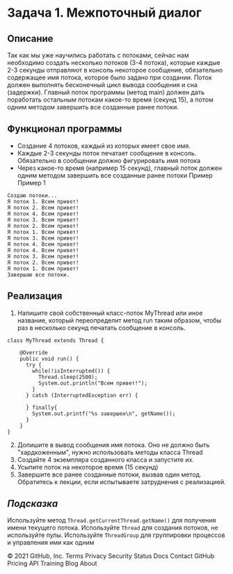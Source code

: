 # **Задача 1. Межпоточный диалог**
## Описание
Так как мы уже научились работать с потоками, сейчас нам необходимо создать несколько потоков (3-4 потока), которые каждые 2-3 секунды отправляют в консоль некоторое сообщение, обязательно содержащее имя потока, которое было задано при создании. Поток должен выполнять бесконечный цикл вывода сообщения и сна (задержки). Главный поток программы (метод main) должен дать поработать остальным потокам какое-то время (секунд 15), а потом одним методом завершить все созданные ранее потоки.

## Функционал программы
* Создание 4 потоков, каждый из которых имеет свое имя.
* Каждые 2-3 секунды поток печатает сообщение в консоль. Обязательно в сообщении должно фигурировать имя потока
* Через какое-то время (например 15 секунд), главный поток должен одним методом завершить все созданные ранее потоки
Пример
Пример 1
```
Создаю потоки...
Я поток 1. Всем привет!
Я поток 2. Всем привет!
Я поток 4. Всем привет!
Я поток 3. Всем привет!
Я поток 2. Всем привет!
Я поток 1. Всем привет!
Я поток 3. Всем привет!
Я поток 4. Всем привет!
Я поток 4. Всем привет!
Я поток 3. Всем привет!
Я поток 2. Всем привет!
Я поток 1. Всем привет!
Завершаю все потоки.
```
## Реализация
1. Напишите свой собственный класс-поток MyThread или иное название, который переопределит метод run таким образом, чтобы раз в несколько секунд печатать сообщение в консоль.
```
class MyThread extends Thread {

    @Override
    public void run() {
      try {
        while(!isInterrupted()) {
          Thread.sleep(2500);
          System.out.println("Всем привет!");
        }
      } catch (InterruptedException err) {
        
      } finally{
        System.out.printf("%s завершен\n", getName());
      }
    }
}
```
2. Допишите в вывод сообщения имя потока. Оно не должно быть "хардкоженным", нужно использовать методы класса Thread
3. Создайте 4 экземпляра созданного класса и запустите их.
4. Усыпите поток на некоторое время (15 секунд)
5. Завершите все ранее созданные потоки, вызвав один метод. Обратитесь к лекции, если испытываете затруднения с реализацией.
## *Подсказка*
Используйте метод ```Thread.getCurrentThread.getName()``` для получения имени текущего потока. Используйте ```Thread``` для создания потоков, не используйте пулы. Используйте ```ThreadGroup``` для группировки процессов и управления ими как одним

© 2021 GitHub, Inc.
Terms
Privacy
Security
Status
Docs
Contact GitHub
Pricing
API
Training
Blog
About
